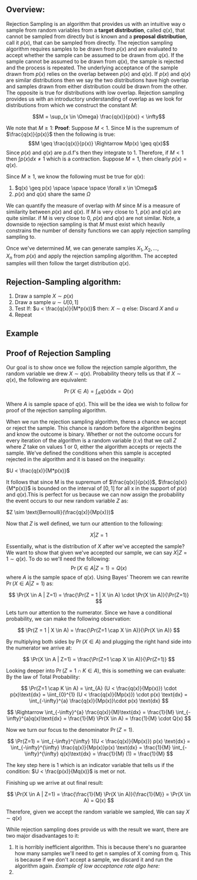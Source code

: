 ## Overview:
Rejection Sampling is an algorithm that provides us with an intuitive way o sample from random variables from a **target distribution**, called $q(x)$, that cannot be sampled from directly but is known and a **proposal distribution**, call it $p(x)$, that can be sampled from directly. The rejection sampling algorithm requires samples to be drawn from $p(x)$ and are evaluated to accept whether the sample can be assumed to be drawn from $q(x)$. If the sample cannot be assumed to be drawn from $q(x)$, the sample is rejected and the process is repeated. The underlying acceptance of the sample drawn from $p(x)$ relies on the overlap between $p(x)$ and $q(x)$. If $p(x)$ and $q(x)$ are similar distributions then we say the two distributions have high overlap and samples drawn from either distribution could be drawn from the other. The opposite is true for distributions with low overlap. Rejection sampling provides us with an introductory understanding of overlap as we look for distributions from which we construct the constant $M$: 

$$M = \sup_{x \in \Omega} \frac{q(x)}{p(x)} < \infty$$

We note that $M \geq 1$:
**Proof**:
	Suppose $M < 1$. Since M is the supremum of $\frac{q(x)}{p(x)}$ then the following is true:
	$$M \geq \frac{q(x)}{p(x)} \Rightarrow Mp(x) \geq q(x)$$
	Since $p(x)$ and $q(x)$ are p.d.f's then they integrate to 1. Therefore, if $M < 1$ then $\int p(x)dx \neq 1$ which is a contraction.
	Suppose $M = 1$, then clearly $p(x) = q(x)$.

Since $M \geq 1$, we know the following must be true for $q(x)$:
1. $q(x) \geq p(x) \space \space \space \forall x \in \Omega$
2. $p(x)$ and $q(x)$ share the same $\Omega$

We can quantify the measure of overlap with $M$ since $M$ is a measure of similarity between $p(x)$ and $q(x)$. If $M$ is very close to 1, $p(x)$ and $q(x)$ are quite similar. if M is very close to 0, $p(x)$ and $q(x)$ are not similar. Note, a downside to rejection sampling is that $M$ must exist which heavily constrains the number of density functions we can apply rejection sampling sampling to. 

Once we've determined $M$, we can generate samples $X_1,X_2,…,X_n$ from $p(x)$ and apply the rejection sampling algorithm. The accepted samples will then follow the target distribution $q(x)$.

## Rejection-Sampling algorithm:
1. Draw a sample $X \sim p(x)$
2. Draw a sample $u \sim U[0,1]$
3. Test
	If: 
		$u < \frac{q(x)}{M*p(x)}$
	then:
		$X \sim q$
	else:
		Discard $X$ and $u$
4. Repeat
## Example

## Proof of Rejection Sampling
Our goal is to show once we follow the rejection sample algorithm, the random variable we drew $X \sim q(x)$. Probability theory tells us that if  $X \sim q(x)$, the following are equivalent:

$$\Pr(X \in A) = \int_A q(x)\text{dx} = Q(x)$$

Where $A$ is sample space of $q(x)$. This will be the idea we wish to follow for proof of the rejection sampling algorithm.

When we run the rejection sampling algorithm, theres a chance we accept or reject the sample. This chance is random before the algorithm begins and know the outcome is binary. Whether or not the outcome occurs for every iteration of the algorithm is a random variable (r.v) that we call $Z$ where $Z$ take on values 1 or 0, either the algorithm accepts or rejects the sample. We've defined the conditions when this sample is accepted rejected in the algorithm and it is based on the inequality:

$U < \frac{q(x)}{M*p(x)}$ 

It follows that since M is the supremum of $\frac{q(x)}{p(x)}$, $\frac{q(x)}{M*p(x)}$ is bounded on the interval of $[0,1]$ for all x in the support of $p(x)$ and $q(x)$.This is perfect for us because we can now assign the probability the event occurs to our new random variable $Z$ as:

$Z \sim  \text{Bernoulli}(\frac{q(x)}{Mp(x)})$


Now that $Z$ is well defined, we turn our attention to the following:

$$X | Z=1$$

Essentially, what is the distribution of $X$ after we've accepted the sample? We want to show that given we've accepted our sample, we can say $X|Z=1 \sim q(x)$. To do so we'll need the following:
$$\Pr(X \in A | Z=1) = Q(x)$$
where $A$ is the sample space of $q(x)$.
Using Bayes' Theorem we can rewrite $\Pr(X \in A | Z=1)$ as:

$$
\Pr(X \in A | Z=1) = \frac{\Pr(Z = 1 | X \in A) \cdot \Pr(X \in A)}{\Pr(Z=1)}
$$

Lets turn our attention to the numerator. Since we have a conditional probability, we can make the following observation:

$$
\Pr(Z = 1 | X \in A) = \frac{\Pr(Z=1 \cap X \in A)}{\Pr(X \in A)}
$$

By multiplying both sides by $\Pr(X \in A)$ and plugging the right hand side into the numerator we arrive at:

$$
\Pr(X \in A | Z=1) = \frac{\Pr(Z=1 \cap X \in A)}{\Pr(Z=1)}
$$

Looking deeper into $\Pr(Z=1 \cap K \in A)$, this is something we can evaluate:
By the law of Total Probability:

$$
\Pr(Z=1 \cap K \in A) = \int_{A} (U < \frac{q(x)}{Mp(x)}) \cdot p(x)\text{dx} = \iint_{0}^{1} (U < \frac{q(x)}{Mp(x)}) \cdot p(x) \text{dx} = \int_{-\infty}^{a} \frac{q(x)}{Mp(x)}\cdot p(x) \text{dx}
$$

$$
\Rightarrow \int_{-\infty}^{a} \frac{q(x)}{M}\text{dx} = \frac{1}{M} \int_{-\infty}^{a}q(x)\text{dx} = \frac{1}{M} \Pr(X \in A) = \frac{1}{M} \cdot Q(x)
$$

Now we turn our focus to the denominator $\Pr(Z=1)$. 

$$
\Pr(Z=1) = \int_{-\infty}^{\infty} 1(U < \frac{q(x)}{Mp(x)}) p(x) \text{dx} = \int_{-\infty}^{\infty} \frac{q(x)}{Mp(x)}p(x) \text{dx} = \frac{1}{M} \int_{-\infty}^{\infty} q(x)\text{dx} = \frac{1}{M} (1) = \frac{1}{M}
$$

The key step here is $1$ which is an indicator variable that tells us if the condition: $U < \frac{p(x)}{Mq(x)}$ 
is met or not.

Finishing up we arrive at out final result:

$$
\Pr(X \in A | Z=1) = \frac{\frac{1}{M} \Pr(X \in A)}{\frac{1}{M}} = \Pr(X \in A) = Q(x)
$$

Therefore, given we accept the random variable we sampled, We can say $X \sim q(x)$



While rejection sampling does provide us with the result we want, there are two major disadvantages to it:
1.  It is horribly inefficient algorithm. This is because there's no guarantee how many samples we'll need to get n samples of X coming from q. This is because if we don't accept a sample, we discard it and run the algorithm again. *Example of low acceptance rate algo here:*
2. 
